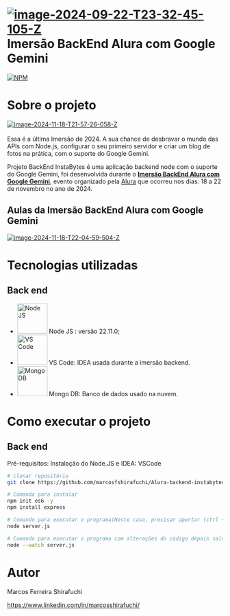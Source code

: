 # <a href="https://imgbb.com/"><img src="https://i.ibb.co/c1ykYDW/image-2024-09-22-T23-32-45-105-Z.png" alt="image-2024-09-22-T23-32-45-105-Z" border="0"></a> Imersão BackEnd Alura com Google Gemini
[![NPM](https://img.shields.io/npm/l/react)](https://github.com/marcosfshirafuchi/dslist/blob/main/LICENSE)


# Sobre o projeto
<a href="https://ibb.co/WtNpTZW"><img src="https://i.ibb.co/NSgn456/image-2024-11-18-T21-57-26-058-Z.png" alt="image-2024-11-18-T21-57-26-058-Z" border="0"></a><br><br>
Essa é a última Imersão de 2024. A sua chance de desbravar o mundo das APIs com Node.js, configurar o seu primeiro servidor e criar um blog de fotos na prática, com o suporte do Google Gemini.


Projeto BackEnd InstaBytes é uma aplicação backend node com o suporte do Google Gemini, foi desenvolvida durante o [**Imersão BackEnd Alura com Google Gemini**](https://www.alura.com.br/imersao-dev-back-end-google-gemini?utm_source=social&utm_medium=linkedin&utm_campaign=imersao-dev-back-end-nov24&utm_content=ultimas-horas), evento organizado pela [Alura](https://www.alura.com.br/) que ocorreu nos dias: 18 a 22 de novembro no ano de 2024.



## Aulas da Imersão BackEnd Alura com Google Gemini
<a href="https://ibb.co/z4XL84x"><img src="https://i.ibb.co/RD3MhDb/image-2024-11-18-T22-04-59-504-Z.png" alt="image-2024-11-18-T22-04-59-504-Z" border="0"></a>


# Tecnologias utilizadas
## Back end

- <img width="70px" src="https://cdn.jsdelivr.net/gh/devicons/devicon@latest/icons/nodejs/nodejs-original-wordmark.svg" title = "Node JS" /> Node JS : versão 22.11.0;
- <img width="70px" src="https://cdn.jsdelivr.net/gh/devicons/devicon@latest/icons/vscode/vscode-original.svg"  title = "VS Code"/> VS Code: IDEA usada durante a imersão backend.
- <img width="70px" src="https://cdn.jsdelivr.net/gh/devicons/devicon@latest/icons/mongodb/mongodb-original-wordmark.svg" title = "Mongo DB" /> Mongo DB: Banco de dados usado na nuvem.

# Como executar o projeto

## Back end
Pré-requisitos: Instalação do Node.JS e IDEA: VSCode

```bash
# clonar repositório
git clone https://github.com/marcosfshirafuchi/Alura-backend-instabytes.git

# Comando para instalar 
npm init es6 -y
npm install express

# Comando para executar o programa(Neste caso, precisar apertar (ctrl + C) para sair da execução do programa, salva as alterações do código e precisa executar de novo o comando por causa das alterações)
node server.js

# Comando para executar o programa com alterações do código depois salvo(Neste caso, não precisa executar de novo o comando por causa das alterações)
node --watch server.js

```



# Autor

Marcos Ferreira Shirafuchi

https://www.linkedin.com/in/marcosshirafuchi/

